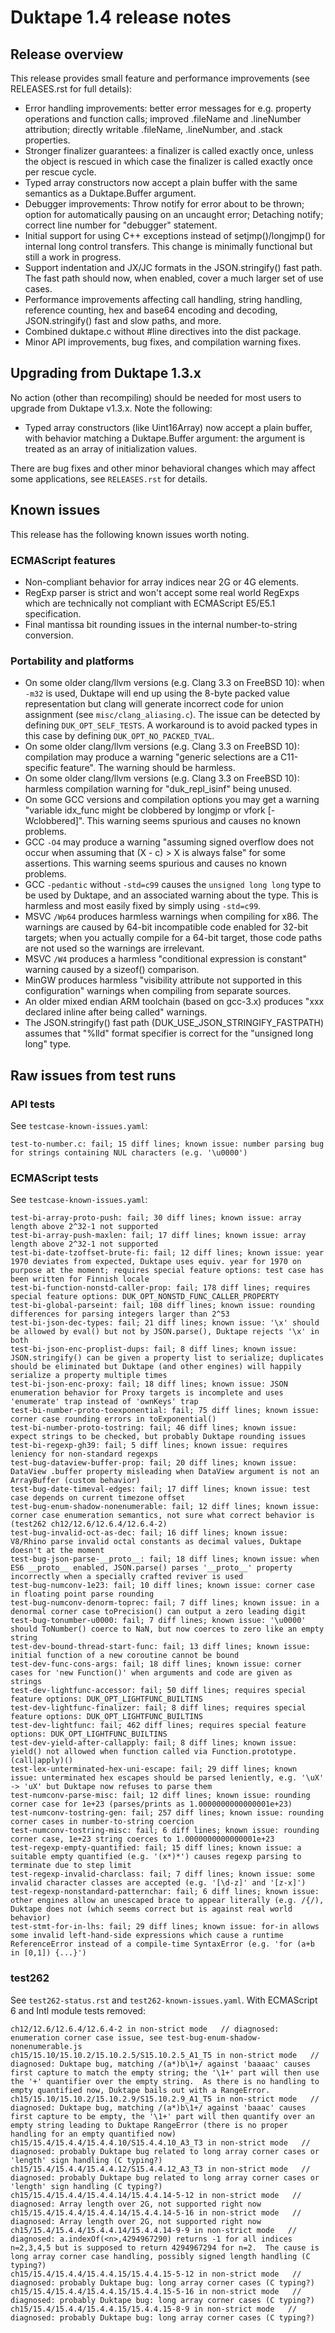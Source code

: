 # Duktape 1.4 release notes

## Release overview

This release provides small feature and performance improvements (see
RELEASES.rst for full details):

-   Error handling improvements: better error messages for e.g. property
    operations and function calls; improved .fileName and .lineNumber
    attribution; directly writable .fileName, .lineNumber, and .stack
    properties.
-   Stronger finalizer guarantees: a finalizer is called exactly once,
    unless the object is rescued in which case the finalizer is called
    exactly once per rescue cycle.
-   Typed array constructors now accept a plain buffer with the same
    semantics as a Duktape.Buffer argument.
-   Debugger improvements: Throw notify for error about to be thrown;
    option for automatically pausing on an uncaught error; Detaching
    notify; correct line number for \"debugger\" statement.
-   Initial support for using C++ exceptions instead of
    setjmp()/longjmp() for internal long control transfers. This change
    is minimally functional but still a work in progress.
-   Support indentation and JX/JC formats in the JSON.stringify() fast
    path. The fast path should now, when enabled, cover a much larger
    set of use cases.
-   Performance improvements affecting call handling, string handling,
    reference counting, hex and base64 encoding and decoding,
    JSON.stringify() fast and slow paths, and more.
-   Combined duktape.c without #line directives into the dist package.
-   Minor API improvements, bug fixes, and compilation warning fixes.

## Upgrading from Duktape 1.3.x

No action (other than recompiling) should be needed for most users to
upgrade from Duktape v1.3.x. Note the following:

-   Typed array constructors (like Uint16Array) now accept a plain
    buffer, with behavior matching a Duktape.Buffer argument: the
    argument is treated as an array of initialization values.

There are bug fixes and other minor behavioral changes which may affect
some applications, see `RELEASES.rst` for details.

## Known issues

This release has the following known issues worth noting.

### ECMAScript features

-   Non-compliant behavior for array indices near 2G or 4G elements.
-   RegExp parser is strict and won\'t accept some real world RegExps
    which are technically not compliant with ECMAScript E5/E5.1
    specification.
-   Final mantissa bit rounding issues in the internal number-to-string
    conversion.

### Portability and platforms

-   On some older clang/llvm versions (e.g. Clang 3.3 on FreeBSD 10):
    when `-m32` is used, Duktape will end up using the 8-byte packed
    value representation but clang will generate incorrect code for
    union assignment (see `misc/clang_aliasing.c`). The issue can be
    detected by defining `DUK_OPT_SELF_TESTS`. A workaround is to avoid
    packed types in this case by defining `DUK_OPT_NO_PACKED_TVAL`.
-   On some older clang/llvm versions (e.g. Clang 3.3 on FreeBSD 10):
    compilation may produce a warning \"generic selections are a
    C11-specific feature\". The warning should be harmless.
-   On some older clang/llvm versions (e.g. Clang 3.3 on FreeBSD 10):
    harmless compilation warning for \"duk_repl_isinf\" being unused.
-   On some GCC versions and compilation options you may get a warning
    \"variable idx_func might be clobbered by longjmp or vfork
    \[-Wclobbered\]\". This warning seems spurious and causes no known
    problems.
-   GCC `-O4` may produce a warning \"assuming signed overflow does not
    occur when assuming that (X - c) \> X is always false\" for some
    assertions. This warning seems spurious and causes no known
    problems.
-   GCC `-pedantic` without `-std=c99` causes the `unsigned long long`
    type to be used by Duktape, and an associated warning about the
    type. This is harmless and most easily fixed by simply using
    `-std=c99`.
-   MSVC `/Wp64` produces harmless warnings when compiling for x86. The
    warnings are caused by 64-bit incompatible code enabled for 32-bit
    targets; when you actually compile for a 64-bit target, those code
    paths are not used so the warnings are irrelevant.
-   MSVC `/W4` produces a harmless \"conditional expression is
    constant\" warning caused by a sizeof() comparison.
-   MinGW produces harmless \"visibility attribute not supported in this
    configuration\" warnings when compiling from separate sources.
-   An older mixed endian ARM toolchain (based on gcc-3.x) produces
    \"xxx declared inline after being called\" warnings.
-   The JSON.stringify() fast path (DUK_USE_JSON_STRINGIFY_FASTPATH)
    assumes that \"%lld\" format specifier is correct for the \"unsigned
    long long\" type.

## Raw issues from test runs

### API tests

See `testcase-known-issues.yaml`:

    test-to-number.c: fail; 15 diff lines; known issue: number parsing bug for strings containing NUL characters (e.g. '\u0000')

### ECMAScript tests

See `testcase-known-issues.yaml`:

    test-bi-array-proto-push: fail; 30 diff lines; known issue: array length above 2^32-1 not supported
    test-bi-array-push-maxlen: fail; 17 diff lines; known issue: array length above 2^32-1 not supported
    test-bi-date-tzoffset-brute-fi: fail; 12 diff lines; known issue: year 1970 deviates from expected, Duktape uses equiv. year for 1970 on purpose at the moment; requires special feature options: test case has been written for Finnish locale
    test-bi-function-nonstd-caller-prop: fail; 178 diff lines; requires special feature options: DUK_OPT_NONSTD_FUNC_CALLER_PROPERTY
    test-bi-global-parseint: fail; 108 diff lines; known issue: rounding differences for parsing integers larger than 2^53
    test-bi-json-dec-types: fail; 21 diff lines; known issue: '\x' should be allowed by eval() but not by JSON.parse(), Duktape rejects '\x' in both
    test-bi-json-enc-proplist-dups: fail; 8 diff lines; known issue: JSON.stringify() can be given a property list to serialize; duplicates should be eliminated but Duktape (and other engines) will happily serialize a property multiple times
    test-bi-json-enc-proxy: fail; 18 diff lines; known issue: JSON enumeration behavior for Proxy targets is incomplete and uses 'enumerate' trap instead of 'ownKeys' trap
    test-bi-number-proto-toexponential: fail; 75 diff lines; known issue: corner case rounding errors in toExponential()
    test-bi-number-proto-tostring: fail; 46 diff lines; known issue: expect strings to be checked, but probably Duktape rounding issues
    test-bi-regexp-gh39: fail; 5 diff lines; known issue: requires leniency for non-standard regexps
    test-bug-dataview-buffer-prop: fail; 20 diff lines; known issue: DataView .buffer property misleading when DataView argument is not an ArrayBuffer (custom behavior)
    test-bug-date-timeval-edges: fail; 17 diff lines; known issue: test case depends on current timezone offset
    test-bug-enum-shadow-nonenumerable: fail; 12 diff lines; known issue: corner case enumeration semantics, not sure what correct behavior is (test262 ch12/12.6/12.6.4/12.6.4-2)
    test-bug-invalid-oct-as-dec: fail; 16 diff lines; known issue: V8/Rhino parse invalid octal constants as decimal values, Duktape doesn't at the moment
    test-bug-json-parse-__proto__: fail; 18 diff lines; known issue: when ES6 __proto__ enabled, JSON.parse() parses '__proto__' property incorrectly when a specially crafted reviver is used
    test-bug-numconv-1e23: fail; 10 diff lines; known issue: corner case in floating point parse rounding
    test-bug-numconv-denorm-toprec: fail; 7 diff lines; known issue: in a denormal corner case toPrecision() can output a zero leading digit
    test-bug-tonumber-u0000: fail; 7 diff lines; known issue: '\u0000' should ToNumber() coerce to NaN, but now coerces to zero like an empty string
    test-dev-bound-thread-start-func: fail; 13 diff lines; known issue: initial function of a new coroutine cannot be bound
    test-dev-func-cons-args: fail; 18 diff lines; known issue: corner cases for 'new Function()' when arguments and code are given as strings
    test-dev-lightfunc-accessor: fail; 50 diff lines; requires special feature options: DUK_OPT_LIGHTFUNC_BUILTINS
    test-dev-lightfunc-finalizer: fail; 8 diff lines; requires special feature options: DUK_OPT_LIGHTFUNC_BUILTINS
    test-dev-lightfunc: fail; 462 diff lines; requires special feature options: DUK_OPT_LIGHTFUNC_BUILTINS
    test-dev-yield-after-callapply: fail; 8 diff lines; known issue: yield() not allowed when function called via Function.prototype.(call|apply)()
    test-lex-unterminated-hex-uni-escape: fail; 29 diff lines; known issue: unterminated hex escapes should be parsed leniently, e.g. '\uX' -> 'uX' but Duktape now refuses to parse them
    test-numconv-parse-misc: fail; 12 diff lines; known issue: rounding corner case for 1e+23 (parses/prints as 1.0000000000000001e+23)
    test-numconv-tostring-gen: fail; 257 diff lines; known issue: rounding corner cases in number-to-string coercion
    test-numconv-tostring-misc: fail; 6 diff lines; known issue: rounding corner case, 1e+23 string coerces to 1.0000000000000001e+23
    test-regexp-empty-quantified: fail; 15 diff lines; known issue: a suitable empty quantified (e.g. '(x*)*') causes regexp parsing to terminate due to step limit
    test-regexp-invalid-charclass: fail; 7 diff lines; known issue: some invalid character classes are accepted (e.g. '[\d-z]' and '[z-x]')
    test-regexp-nonstandard-patternchar: fail; 6 diff lines; known issue: other engines allow an unescaped brace to appear literally (e.g. /{/), Duktape does not (which seems correct but is against real world behavior)
    test-stmt-for-in-lhs: fail; 29 diff lines; known issue: for-in allows some invalid left-hand-side expressions which cause a runtime ReferenceError instead of a compile-time SyntaxError (e.g. 'for (a+b in [0,1]) {...}')

### test262

See `test262-status.rst` and `test262-known-issues.yaml`. With
ECMAScript 6 and Intl module tests removed:

    ch12/12.6/12.6.4/12.6.4-2 in non-strict mode   // diagnosed: enumeration corner case issue, see test-bug-enum-shadow-nonenumerable.js
    ch15/15.10/15.10.2/15.10.2.5/S15.10.2.5_A1_T5 in non-strict mode   // diagnosed: Duktape bug, matching /(a*)b\1+/ against 'baaaac' causes first capture to match the empty string; the '\1+' part will then use the '+' quantifier over the empty string.  As there is no handling to empty quantified now, Duktape bails out with a RangeError.
    ch15/15.10/15.10.2/15.10.2.9/S15.10.2.9_A1_T5 in non-strict mode   // diagnosed: Duktape bug, matching /(a*)b\1+/ against 'baaac' causes first capture to be empty, the '\1+' part will then quantify over an empty string leading to Duktape RangeError (there is no proper handling for an empty quantified now)
    ch15/15.4/15.4.4/15.4.4.10/S15.4.4.10_A3_T3 in non-strict mode   // diagnosed: probably Duktape bug related to long array corner cases or 'length' sign handling (C typing?)
    ch15/15.4/15.4.4/15.4.4.12/S15.4.4.12_A3_T3 in non-strict mode   // diagnosed: probably Duktape bug related to long array corner cases or 'length' sign handling (C typing?)
    ch15/15.4/15.4.4/15.4.4.14/15.4.4.14-5-12 in non-strict mode   // diagnosed: Array length over 2G, not supported right now
    ch15/15.4/15.4.4/15.4.4.14/15.4.4.14-5-16 in non-strict mode   // diagnosed: Array length over 2G, not supported right now
    ch15/15.4/15.4.4/15.4.4.14/15.4.4.14-9-9 in non-strict mode   // diagnosed: a.indexOf(<n>,4294967290) returns -1 for all indices n=2,3,4,5 but is supposed to return 4294967294 for n=2.  The cause is long array corner case handling, possibly signed length handling (C typing?)
    ch15/15.4/15.4.4/15.4.4.15/15.4.4.15-5-12 in non-strict mode   // diagnosed: probably Duktape bug: long array corner cases (C typing?)
    ch15/15.4/15.4.4/15.4.4.15/15.4.4.15-5-16 in non-strict mode   // diagnosed: probably Duktape bug: long array corner cases (C typing?)
    ch15/15.4/15.4.4/15.4.4.15/15.4.4.15-8-9 in non-strict mode   // diagnosed: probably Duktape bug: long array corner cases (C typing?)
